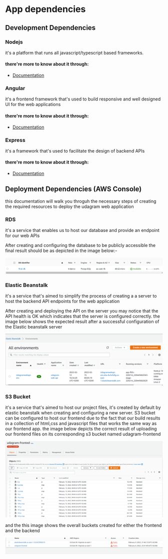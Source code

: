 # App dependencies

## Development Dependencies

### Nodejs
it's a platform that runs all javascript/typescript based frameworks.

#### there're more to know about it through:

- [Documentation](https://nodejs.org/en/docs/)

### Angular
it's a frontend framework that's used to build responsive and well designed UI for the web applications

#### there're more to know about it through:
- [Documentation](https://angular.io/docs)

### Express
it's a framework that's used to facilitate the design of backend APIs
#### there're more to know about it through:
- [Documentation](https://expressjs.com/)

## Deployment Dependencies (AWS Console)

this documentation will walk you throguh the necessary steps of creating the required resources to deploy the udagram web application

### RDS

it's a service that enables us to host our database and provide an endpoint for our web APIs 

After creating and configuring the database to be publicly accessible the final result should be as depicted in the image below:-

<img src="https://github.com/atf01/udagram-project/blob/main/docs/AWS%20Screens/RDS%20creation.PNG">

### Elastic Beanstalk

it's a service that's aimed to simplify the process of creating a a server to host the backend API endpoints for the web application

After creating and deploying the API on the server you may notice that the API health is OK which indicates that the server is configured correctly.
the image below shows the expected result after a successful configuration of the Elastic beanstalk server

<img src="https://github.com/atf01/udagram-project/blob/main/docs/AWS%20Screens/Elastic%20beanstalk%20env%20created.PNG">

### S3 Bucket

it's a service that's aimed to host our project files, it's created by default by elastic beanstalk when creating and configuring a new server.
S3 bucket can be configured to host our frontend due to the fact that our build results in a collection of html,css and javascript files that works the same way as our frontend app.
the image below depicts the correct result of uploading our frontend files on its corresponding s3 bucket named udagram-frontend

<img src="https://github.com/atf01/udagram-project/blob/main/docs/AWS%20Screens/frontend%20app%20uploaded.PNG">

and the this image shows the overall buckets created for either the frontend and the backend

<img src="https://github.com/atf01/udagram-project/blob/main/docs/AWS%20Screens/S3%20Buckets.PNG">


